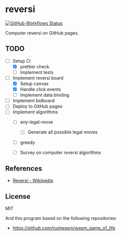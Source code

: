 reversi
=====

[![GitHub Workflows Status](https://github.com/oshikiri/reversi/workflows/test/badge.svg)](https://github.com/oshikiri/reversi/actions?query=workflow%3A%22test%22)

Computer reversi on GitHub pages.


## TODO

- [ ] Setup CI
  - [x] prettier check
  - [ ] Implement tests
- [ ] Implement reversi board
  - [x] Setup canvas
  - [x] Handle click events
  - [ ] Implement data binding
- [ ] Implement bidboard
- [ ] Deploy to GitHub pages
- [ ] Implement algorithms
  - [ ] any-legal-move
    - [ ] Generate all possible legal moves
  - [ ] greedy
  - [ ] Survey on computer reversi algorithms


## References

- [Reversi \- Wikipedia](https://en.wikipedia.org/wiki/Reversi)

## License
MIT

And this program based on the following repositories:

- <https://github.com/rustwasm/wasm_game_of_life>
